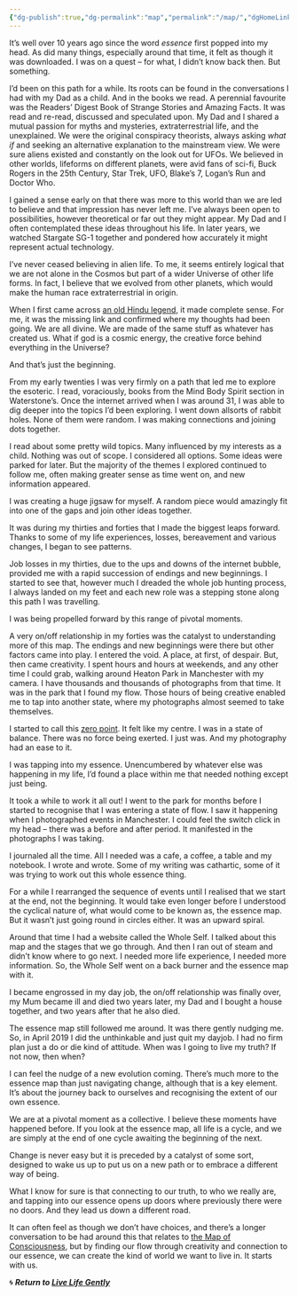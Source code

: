```yaml
---
{"dg-publish":true,"dg-permalink":"map","permalink":"/map/","dgHomeLink":true,"dgPassFrontmatter":false}
---
```




<p>It&#8217;s well over 10 years ago since the word <em>essence</em> first popped into my head. As did many things, especially around that time, it felt as though it was downloaded. I was on a quest &#8211; for what, I didn&#8217;t know back then. But something. </p>



<p>I&#8217;d been on this path for a while. Its roots can be found in the conversations I had with my Dad as a child. And in the books we read. A perennial favourite was the Readers&#8217; Digest Book of Strange Stories and Amazing Facts. It was read and re-read, discussed and speculated upon. My Dad and I shared a mutual passion for myths and mysteries, extraterrestrial life, and the unexplained. We were the original conspiracy theorists, always asking&nbsp;<em>what if</em>&nbsp;and seeking an alternative explanation to the mainstream view. We were sure aliens existed and constantly on the look out for UFOs. We believed in other worlds, lifeforms on different planets, were avid fans of sci-fi, Buck Rogers in the 25th Century, Star Trek, UFO, Blake&#8217;s 7, Logan&#8217;s Run and Doctor Who.</p>



<p>I gained a sense early on that there was more to this world than we are led to believe and that impression has never left me. I&#8217;ve always been open to possibilities, however theoretical or far out they might appear. My Dad and I often contemplated these ideas throughout his life. In later years, we watched Stargate SG-1 together and pondered how accurately it might represent actual technology. </p>



<p>I&#8217;ve never ceased believing in alien life. To me, it seems entirely logical that we are not alone in the Cosmos but part of a wider Universe of other life forms. In fact, I believe that we evolved from other planets, which would make the human race extraterrestrial in origin.</p>



<p>When I first came across&nbsp;<a rel="noreferrer noopener" href="https://delphinius56.wordpress.com/2014/06/21/hindu-legend-of-humans-divinity/" target="_blank">an old Hindu legend</a>, it made complete sense. For me, it was the missing link and confirmed where my thoughts had been going. We are all divine. We are made of the same stuff as whatever has created us. What if god is a cosmic energy, the creative force behind everything in the Universe?</p>



<p>And that&#8217;s just the beginning.</p>



<p>From my early twenties I was very firmly on a path that led me to explore the esoteric. I read, voraciously, books from the Mind Body Spirit section in Waterstone&#8217;s. Once the internet arrived when I was around 31, I was able to dig deeper into the topics I&#8217;d been exploring. I went down allsorts of rabbit holes. None of them were random. I was making connections and joining dots together. </p>



<p>I read about some pretty wild topics. Many influenced by my interests as a child. Nothing was out of scope. I considered all options. Some ideas were parked for later. But the majority of the themes I explored continued to follow me, often making greater sense as time went on, and new information appeared.</p>



<p>I was creating a huge jigsaw for myself. A random piece would amazingly fit into one of the gaps and join other ideas together.</p>



<p>It was during my thirties and forties that I made the biggest leaps forward. Thanks to some of my life experiences, losses, bereavement and various changes, I began to see patterns. </p>



<p>Job losses in my thirties, due to the ups and downs of the internet bubble, provided me with a rapid succession of endings and new beginnings. I started to see that, however much I dreaded the whole job hunting process, I always landed on my feet and each new role was a stepping stone along this path I was travelling.</p>



<p>I was being propelled forward by this range of pivotal moments.</p>



<p>A very on/off relationship in my forties was the catalyst to understanding more of this map. The endings and new beginnings were there but other factors came into play. I entered the void. A place, at first, of despair. But, then came creativity. I spent hours and hours at weekends, and any other time I could grab, walking around Heaton Park in Manchester with my camera. I have thousands and thousands of photographs from that time. It was in the park that I found my flow. Those hours of being creative enabled me to tap into another state, where my photographs almost seemed to take themselves.</p>



<p>I started to call this <a href="https://agentlerpace.co.uk/align/" target="_blank" rel="noreferrer noopener">zero point</a>. It felt like my centre. I was in a state of balance. There was no force being exerted. I just was. And my photography had an ease to it.</p>



<p>I was tapping into my essence. Unencumbered by whatever else was happening in my life, I&#8217;d found a place within me that needed nothing except just being.</p>



<p>It took a while to work it all out! I went to the park for months before I started to recognise that I was entering a state of flow. I saw it happening when I photographed events in Manchester. I could feel the switch click in my head &#8211; there was a before and after period. It manifested in the photographs I was taking.</p>



<p>I journaled all the time. All I needed was a cafe, a coffee, a table and my notebook. I wrote and wrote. Some of my writing was cathartic, some of it was trying to work out this whole essence thing.</p>



<p>For a while I rearranged the sequence of events until I realised that we start at the end, not the beginning. It would take even longer before I understood the cyclical nature of, what would come to be known as, the essence map. But it wasn&#8217;t just going round in circles either. It was an upward spiral.</p>



<p>Around that time I had a website called the Whole Self. I talked about this map and the stages that we go through. And then I ran out of steam and didn&#8217;t know where to go next. I needed more life experience, I needed more information. So, the Whole Self went on a back burner and the essence map with it.</p>



<p>I became engrossed in my day job, the on/off relationship was finally over, my Mum became ill and died two years later, my Dad and I bought a house together, and two years after that he also died. </p>



<p>The essence map still followed me around. It was there gently nudging me. So, in April 2019 I did the unthinkable and just quit my dayjob. I had no firm plan just a do or die kind of attitude. When was I going to live my truth? If not now, then when?</p>



<p>I can feel the nudge of a new evolution coming. There&#8217;s much more to the essence map than just navigating change, although that is a key element. It&#8217;s about the journey back to ourselves and recognising the extent of our own essence.</p>



<p>We are at a pivotal moment as a collective. I believe these moments have happened before. If you look at the essence map, all life is a cycle, and we are simply at the end of one cycle awaiting the beginning of the next. </p>



<p>Change is never easy but it is preceded by a catalyst of some sort, designed to wake us up to put us on a new path or to embrace a different way of being. </p>



<p>What I know for sure is that connecting to our truth, to who we really are, and tapping into our essence opens up doors where previously there were no doors. And they lead us down a different road.</p>



<p>It can often feel as though we don&#8217;t have choices, and there&#8217;s a longer conversation to be had around this that relates to <a href="https://agentlerpace.co.uk/place/" target="_blank" rel="noreferrer noopener">the Map of Consciousness</a>, but by finding our flow through creativity and connection to our essence, we can create the kind of world we want to live in. It starts with us.</p>

🌀 ***Return to [Live Life Gently](https://livelifegently.co.uk/)***